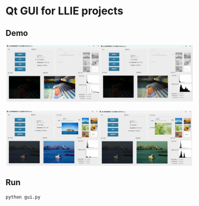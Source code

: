 # Qt GUI for LLIE projects

## Demo

![ui_1](.\figs\ui_1.png)

![ui_2](.\figs\ui_2.png)

## Run

```
python gui.py
```

